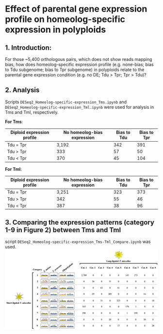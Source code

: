 # Effect of parental gene expression profile on homeolog-specific expression in polyploids

## 1. Introduction:
For those ~5,400 orthologous pairs, which does not show reads mapping bias, how does homeolog-specific expression profile (e.g. none-bias; bias to Tdu subgenome; bias to Tpr subgenome) in polyploids relate to the parental gene expression condition (e.g. no DE; Tdu > Tpr; Tpr > Tdu)?

## 2. Analysis
Scripts `DESeq2_Homeolog-specific-expression_Tms.ipynb` and `DESeq2_Homeolog-specific-expression_Tml.ipynb` were used for analysis in Tms and Tml, respectively.

**For Tms**:

| Diploid expression profile | No homeolog-bias expression | Bias to Tdu | Bias to Tpr |
| -- | -- | -- | -- |
| Tdu = Tpr | 3,192 | 342 | 391 |
| Tdu > Tpr | 333 | 57 | 50 |
| Tdu < Tpr | 370 | 45 | 104 |


**For Tml**:

| Diploid expression profile | No homeolog-bias expression | Bias to Tdu | Bias to Tpr |
| -- | -- | -- | -- |
| Tdu = Tpr | 3,251 | 323 | 373 |
| Tdu > Tpr | 342 | 55 | 46 |
| Tdu < Tpr | 387 | 38 | 96 |

## 3. Comparing the expression patterns (category 1-9 in Figure 2) between Tms and Tml
script `DESeq2_Homeolog-specific-expression_Tms-Tml_Compare.ipynb` was used.
![comp_Tms_Tml](https://github.com/GatorShan/Tragopogon-Inflorescence-RNA-seq-Analysis/blob/master/Differential_expression_analysis/DESeq2_Homeolog-specific-expression/images/Supplimentary_figure_comp_Tms_Tml.png)
